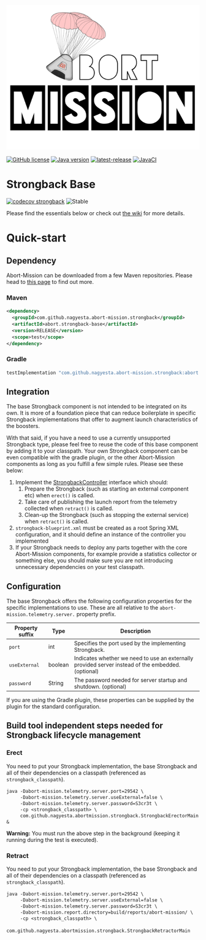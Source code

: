 ![Abort-Mission](../../.github/assets/Abort-Mission-logo_export_transparent_640.png)

[![GitHub license](https://img.shields.io/github/license/nagyesta/abort-mission?color=informational)](https://raw.githubusercontent.com/nagyesta/abort-mission/main/LICENSE)
[![Java version](https://img.shields.io/badge/Java%20version-8-yellow?logo=java)](https://img.shields.io/badge/Java%20version-8-yellow?logo=java)
[![latest-release](https://img.shields.io/github/v/tag/nagyesta/abort-mission?color=blue&logo=git&label=releases&sort=semver)](https://github.com/nagyesta/abort-mission/releases)
[![JavaCI](https://img.shields.io/github/workflow/status/nagyesta/abort-mission/JavaCI?logo=github)](https://img.shields.io/github/workflow/status/nagyesta/abort-mission/JavaCI?logo=github)

# Strongback Base

[![codecov strongback](https://img.shields.io/codecov/c/github/nagyesta/abort-mission?label=Coverage:%20Strongback%20Base&flag=strongback&token=I832ZCIONI)](https://img.shields.io/codecov/c/github/nagyesta/abort-mission?label=Coverage:%20Strongback%20Base&flag=strongback&token=I832ZCIONI)
![[Stable](https://img.shields.io/badge/Maturity-stable-green)](https://img.shields.io/badge/Maturity-stable-green)

Please find the essentials below or check out [the wiki](https://github.com/nagyesta/abort-mission/wiki) for more
details.

# Quick-start

## Dependency

Abort-Mission can be downloaded from a few Maven repositories. Please head to
[this page](https://github.com/nagyesta/abort-mission/wiki/Configuring-our-repository-for-your-build-system)
to find out more.

### Maven

```xml
<dependency>
  <groupId>com.github.nagyesta.abort-mission.strongback</groupId>
  <artifactId>abort.strongback-base</artifactId>
  <version>RELEASE</version>
  <scope>test</scope>
</dependency>
```

### Gradle

```groovy
testImplementation "com.github.nagyesta.abort-mission.strongback:abort.strongback-base:+"
```

## Integration

The base Strongback component is not intended to be integrated on its own. It is more of a foundation piece that can reduce boilerplate in
specific Strongback implementations that offer to augment launch characteristics of the boosters.

With that said, if you have a need to use a currently unsupported Strongback type, please feel free to reuse the code of this base component
by adding it to your classpath. Your own Strongback component can be even compatible with the gradle plugin, or the other Abort-Mission
components as long as you fulfill a few simple rules. Please see these below:

1. Implement the [StrongbackController](./src/main/java/com/github/nagyesta/abortmission/strongback/base/StrongbackController.java)
   interface which should:
    1. Prepare the Strongback (such as starting an external component etc) when `erect()` is called.
    2. Take care of publishing the launch report from the telemetry collected when `retract()` is called.
    3. Clean-up the Strongback (such as stopping the external service) when `retract()` is called.
2. `strongback-blueprint.xml` must be created as a root Spring XML configuration, and it should define an instance of the controller you
   implemented
3. If your Strongback needs to deploy any parts together with the core Abort-Mission components, for example provide a statistics collector
   or something else, you should make sure you are not introducing unnecessary dependencies on your test classpath.

## Configuration

The base Strongback offers the following configuration properties for the specific implementations to use. These are all relative to
the `abort-mission.telemetry.server.` property prefix.

| Property suffix | Type    | Description                                                                                        |
| --------------- | ------- | -------------------------------------------------------------------------------------------------- |
| `port`          | int     | Specifies the port used by the implementing Strongback.                                            |
| `useExternal`   | boolean | Indicates whether we need to use an externally provided server instead of the embedded. (optional) |
| `password`      | String  | The password needed for server startup and shutdown. (optional)                                    |

If you are using the Gradle plugin, these properties can be supplied by the plugin for the standard configuration.

## Build tool independent steps needed for Strongback lifecycle management

### Erect

You need to put your Strongback implementation, the base Strongback and all of their dependencies on a classpath
(referenced as `strongback_classpath`).

```
java -Dabort-mission.telemetry.server.port=29542 \
     -Dabort-mission.telemetry.server.useExternal=false \
     -Dabort-mission.telemetry.server.password=S3cr3t \
     -cp <strongback_classpath> \
     com.github.nagyesta.abortmission.strongback.StrongbackErectorMain &
```

**Warning:** You must run the above step in the background (keeping it running during the test is executed).

### Retract

You need to put your Strongback implementation, the base Strongback and all of their dependencies on a classpath
(referenced as `strongback_classpath`).

```
java -Dabort-mission.telemetry.server.port=29542 \
     -Dabort-mission.telemetry.server.useExternal=false \
     -Dabort-mission.telemetry.server.password=S3cr3t \
     -Dabort-mission.report.directory=build/reports/abort-mission/ \
     -cp <strongback_classpath> \
     com.github.nagyesta.abortmission.strongback.StrongbackRetractorMain
```
